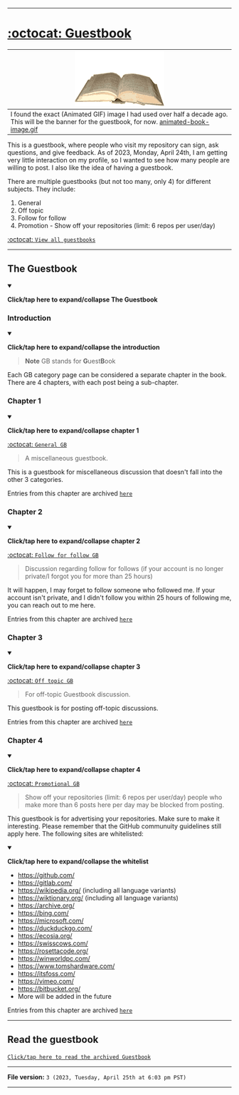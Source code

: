 

***

# [:octocat: Guestbook](https://github.com/seanpm2001/Guestbook/discussions/categories/general-gb/)

| ![animated-book-image.gif](/animated-book-image.gif) |
|---|
| I found the exact (Animated GIF) image I had used over half a decade ago. This will be the banner for the guestbook, for now. [animated-book-image.gif](/animated-book-image.gif) |

This is a guestbook, where people who visit my repository can sign, ask questions, and give feedback. As of 2023, Monday, April 24th, I am getting very little interaction on my profile, so I wanted to see how many people are willing to post. I also like the idea of having a guestbook.

There are multiple guestbooks (but not too many, only 4) for different subjects. They include:

1. General
2. Off topic
3. Follow for follow
4. Promotion - Show off your repositories (limit: 6 repos per user/day)

[:octocat: `View all guestbooks`](https://github.com/seanpm2001/Guestbook/discussions/)

***

## The Guestbook

<details open><summary><p><b>Click/tap here to expand/collapse The Guestbook</b></p></summary>

### Introduction

<details open><summary><p><b>Click/tap here to expand/collapse the introduction</b></p></summary>

> **Note** GB stands for **G**uest**B**ook

Each GB category page can be considered a separate chapter in the book. There are 4 chapters, with each post being a sub-chapter.

</details> <!-- End of introduction !-->

### Chapter 1

<details open><summary><p><b>Click/tap here to expand/collapse chapter 1</b></p></summary>

[:octocat: `General GB`](https://github.com/seanpm2001/Guestbook/discussions/categories/general-gb/)

> A miscellaneous guestbook.

This is a guestbook for miscellaneous discussion that doesn't fall into the other 3 categories.

Entries from this chapter are archived [`here`](/Guestbook/General/)

</details> <!-- End of chapter 1 !-->

### Chapter 2

<details open><summary><p><b>Click/tap here to expand/collapse chapter 2</b></p></summary>

[:octocat: `Follow for follow GB`](https://github.com/seanpm2001/Guestbook/discussions/categories/follow-for-follow-gb/)

> Discussion regarding follow for follows (if your account is no longer private/I forgot you for more than 25 hours)

It will happen, I may forget to follow someone who followed me. If your account isn't private, and I didn't follow you within 25 hours of following me, you can reach out to me here.

Entries from this chapter are archived [`here`](/Guestbook/F4F/)

</details> <!-- End of chapter 2 !-->

### Chapter 3

<details open><summary><p><b>Click/tap here to expand/collapse chapter 3</b></p></summary>

[:octocat: `Off topic GB`](https://github.com/seanpm2001/Guestbook/discussions/categories/off-topic-gb/)

> For off-topic Guestbook discussion.

This guestbook is for posting off-topic discussions.

Entries from this chapter are archived [`here`](/Guestbook/Off-Topic/)

</details> <!-- End of chapter 3 !-->

### Chapter 4

<details open><summary><p><b>Click/tap here to expand/collapse chapter 4</b></p></summary>

[:octocat: `Promotional GB`](https://github.com/seanpm2001/Guestbook/discussions/categories/promotional-gb/)

> Show off your repositories (limit: 6 repos per user/day) people who make more than 6 posts here per day may be blocked from posting.

This guestbook is for advertising your repositories. Make sure to make it interesting. Please remember that the GitHub communuity guidelines still apply here. The following sites are whitelisted:

<details open><summary><p><b>Click/tap here to expand/collapse the whitelist</b></p></summary>

- https://github.com/
- https://gitlab.com/
- https://wikipedia.org/ (including all language variants)
- https://wiktionary.org/ (including all language variants)
- https://archive.org/
- https://bing.com/
- https://microsoft.com/
- https://duckduckgo.com/
- https://ecosia.org/
- https://swisscows.com/
- https://rosettacode.org/
- https://winworldpc.com/
- https://www.tomshardware.com/
- https://itsfoss.com/
- https://vimeo.com/
- https://bitbucket.org/
- More will be added in the future

</details>

Entries from this chapter are archived [`here`](/Guestbook/Promotional/)

</details> <!-- End of Chapter 4 !-->

</details> <!-- End of Guestbook !-->

***

## Read the guestbook

[`Click/tap here to read the archived Guestbook`](/Guestbook/)

***

**File version:** `3 (2023, Tuesday, April 25th at 6:03 pm PST)`

***
